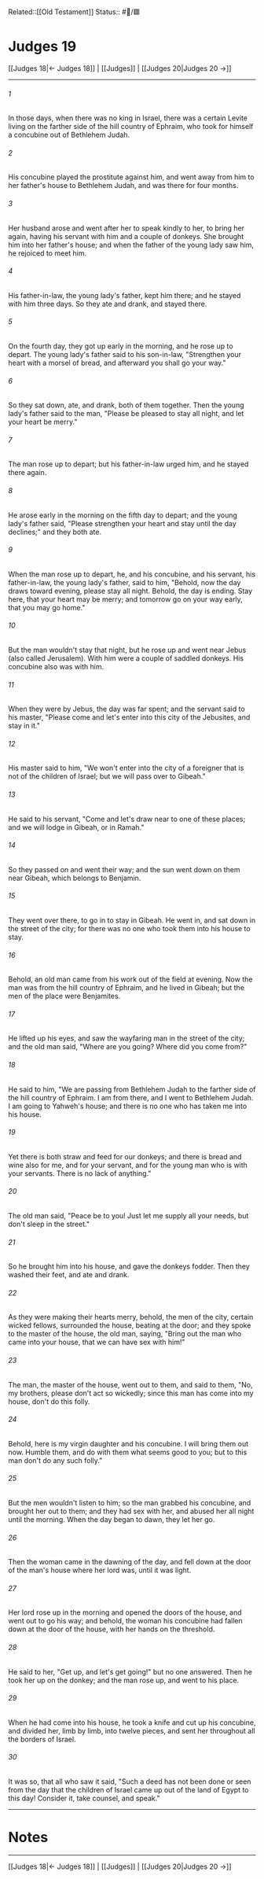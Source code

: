 Related::[[Old Testament]]
Status:: #📖/🟥
# Judges 19

[[Judges 18|← Judges 18]] | [[Judges]] | [[Judges 20|Judges 20 →]]
***



###### 1 
In those days, when there was no king in Israel, there was a certain Levite living on the farther side of the hill country of Ephraim, who took for himself a concubine out of Bethlehem Judah. 

###### 2 
His concubine played the prostitute against him, and went away from him to her father's house to Bethlehem Judah, and was there for four months. 

###### 3 
Her husband arose and went after her to speak kindly to her, to bring her again, having his servant with him and a couple of donkeys. She brought him into her father's house; and when the father of the young lady saw him, he rejoiced to meet him. 

###### 4 
His father-in-law, the young lady's father, kept him there; and he stayed with him three days. So they ate and drank, and stayed there. 

###### 5 
On the fourth day, they got up early in the morning, and he rose up to depart. The young lady's father said to his son-in-law, "Strengthen your heart with a morsel of bread, and afterward you shall go your way." 

###### 6 
So they sat down, ate, and drank, both of them together. Then the young lady's father said to the man, "Please be pleased to stay all night, and let your heart be merry." 

###### 7 
The man rose up to depart; but his father-in-law urged him, and he stayed there again. 

###### 8 
He arose early in the morning on the fifth day to depart; and the young lady's father said, "Please strengthen your heart and stay until the day declines;" and they both ate. 

###### 9 
When the man rose up to depart, he, and his concubine, and his servant, his father-in-law, the young lady's father, said to him, "Behold, now the day draws toward evening, please stay all night. Behold, the day is ending. Stay here, that your heart may be merry; and tomorrow go on your way early, that you may go home." 

###### 10 
But the man wouldn't stay that night, but he rose up and went near Jebus (also called Jerusalem). With him were a couple of saddled donkeys. His concubine also was with him. 

###### 11 
When they were by Jebus, the day was far spent; and the servant said to his master, "Please come and let's enter into this city of the Jebusites, and stay in it." 

###### 12 
His master said to him, "We won't enter into the city of a foreigner that is not of the children of Israel; but we will pass over to Gibeah." 

###### 13 
He said to his servant, "Come and let's draw near to one of these places; and we will lodge in Gibeah, or in Ramah." 

###### 14 
So they passed on and went their way; and the sun went down on them near Gibeah, which belongs to Benjamin. 

###### 15 
They went over there, to go in to stay in Gibeah. He went in, and sat down in the street of the city; for there was no one who took them into his house to stay. 

###### 16 
Behold, an old man came from his work out of the field at evening. Now the man was from the hill country of Ephraim, and he lived in Gibeah; but the men of the place were Benjamites. 

###### 17 
He lifted up his eyes, and saw the wayfaring man in the street of the city; and the old man said, "Where are you going? Where did you come from?" 

###### 18 
He said to him, "We are passing from Bethlehem Judah to the farther side of the hill country of Ephraim. I am from there, and I went to Bethlehem Judah. I am going to Yahweh's house; and there is no one who has taken me into his house. 

###### 19 
Yet there is both straw and feed for our donkeys; and there is bread and wine also for me, and for your servant, and for the young man who is with your servants. There is no lack of anything." 

###### 20 
The old man said, "Peace be to you! Just let me supply all your needs, but don't sleep in the street." 

###### 21 
So he brought him into his house, and gave the donkeys fodder. Then they washed their feet, and ate and drank. 

###### 22 
As they were making their hearts merry, behold, the men of the city, certain wicked fellows, surrounded the house, beating at the door; and they spoke to the master of the house, the old man, saying, "Bring out the man who came into your house, that we can have sex with him!" 

###### 23 
The man, the master of the house, went out to them, and said to them, "No, my brothers, please don't act so wickedly; since this man has come into my house, don't do this folly. 

###### 24 
Behold, here is my virgin daughter and his concubine. I will bring them out now. Humble them, and do with them what seems good to you; but to this man don't do any such folly." 

###### 25 
But the men wouldn't listen to him; so the man grabbed his concubine, and brought her out to them; and they had sex with her, and abused her all night until the morning. When the day began to dawn, they let her go. 

###### 26 
Then the woman came in the dawning of the day, and fell down at the door of the man's house where her lord was, until it was light. 

###### 27 
Her lord rose up in the morning and opened the doors of the house, and went out to go his way; and behold, the woman his concubine had fallen down at the door of the house, with her hands on the threshold. 

###### 28 
He said to her, "Get up, and let's get going!" but no one answered. Then he took her up on the donkey; and the man rose up, and went to his place. 

###### 29 
When he had come into his house, he took a knife and cut up his concubine, and divided her, limb by limb, into twelve pieces, and sent her throughout all the borders of Israel. 

###### 30 
It was so, that all who saw it said, "Such a deed has not been done or seen from the day that the children of Israel came up out of the land of Egypt to this day! Consider it, take counsel, and speak."

---
# Notes


***
[[Judges 18|← Judges 18]] | [[Judges]] | [[Judges 20|Judges 20 →]]
